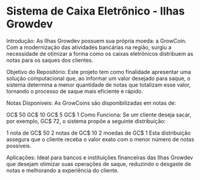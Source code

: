 # Sistema de Caixa Eletrônico - Ilhas Growdev
Introdução:
As Ilhas Growdev possuem sua própria moeda: a GrowCoin. Com a modernização das atividades bancárias na região, surgiu a necessidade de otimizar a forma como os caixas eletrônicos distribuem as notas para os saques dos clientes.

Objetivo do Repositório:
Este projeto tem como finalidade apresentar uma solução computacional que, ao informar um valor desejado para saque, o sistema determina a menor quantidade de notas que totalizam esse valor, tornando o processo de saque mais eficiente e rápido.

Notas Disponíveis:
As GrowCoins são disponibilizadas em notas de:

GC$ 50
GC$ 10
GC$ 5
GC$ 1
Como Funciona:
Se um cliente deseja sacar, por exemplo, GC$ 72, o sistema propõe a seguinte distribuição:

1 nota de GC$ 50
2 notas de GC$ 10
2 moedas de GC$ 1
Esta distribuição assegura que o cliente receba o valor exato com o menor número de notas possíveis.

Aplicações:
Ideal para bancos e instituições financeiras das Ilhas Growdev que desejam otimizar suas operações de saque, reduzindo o desgaste de notas e melhorando a experiência do cliente.
